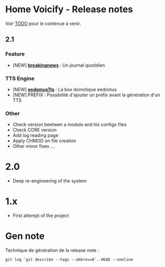 # Home Voicify - Release notes

Voir [TODO](TODO.md) pour le contenue à venir.

## 2.1

### Feature
* [NEW] [**breakingnews**](./module/breakingnews/README.md) : Un journal quotidien

### TTS Engine
* [NEW] [**eedomusTts**](./module/eedomusTts/README.md) : La box domotique eedomus
* [NEW] PREFIX : Possibilité d'ajouter un prefix avant la génération d'un TTS

### Other
* Check version beetwen a module and his configs files
* Check CORE version
* Add log reading page
* Apply CHMOD on file creation
* Other minor fixes ...

# 2.0

* Deep re-engineering of the system

# 1.x

* First attempt of the project

# Gen note

Technique de génération de la release note :

	git log `git describe --tags --abbrev=0`..HEAD --oneline
